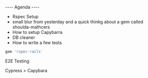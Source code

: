 ---- Agenda ----

 - Rspec Setup
 - small blur from yesterday and a quick thinkg about a gem called shoulda-mathcers
 - How to setup Capybarra
 - DB cleaner
 - How to write a few tests

```ruby
gem 'rspec-rails'
```


E2E Testing

Cypress > Capybara

